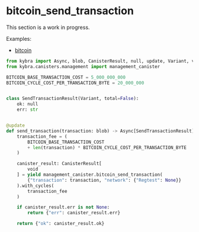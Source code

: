 # bitcoin_send_transaction

This section is a work in progress.

Examples:

-   [bitcoin](https://github.com/demergent-labs/kybra/tree/main/examples/bitcoin)

```python
from kybra import Async, blob, CanisterResult, null, update, Variant, void
from kybra.canisters.management import management_canister

BITCOIN_BASE_TRANSACTION_COST = 5_000_000_000
BITCOIN_CYCLE_COST_PER_TRANSACTION_BYTE = 20_000_000


class SendTransactionResult(Variant, total=False):
    ok: null
    err: str


@update
def send_transaction(transaction: blob) -> Async[SendTransactionResult]:
    transaction_fee = (
        BITCOIN_BASE_TRANSACTION_COST
        + len(transaction) * BITCOIN_CYCLE_COST_PER_TRANSACTION_BYTE
    )

    canister_result: CanisterResult[
        void
    ] = yield management_canister.bitcoin_send_transaction(
        {"transaction": transaction, "network": {"Regtest": None}}
    ).with_cycles(
        transaction_fee
    )

    if canister_result.err is not None:
        return {"err": canister_result.err}

    return {"ok": canister_result.ok}
```
